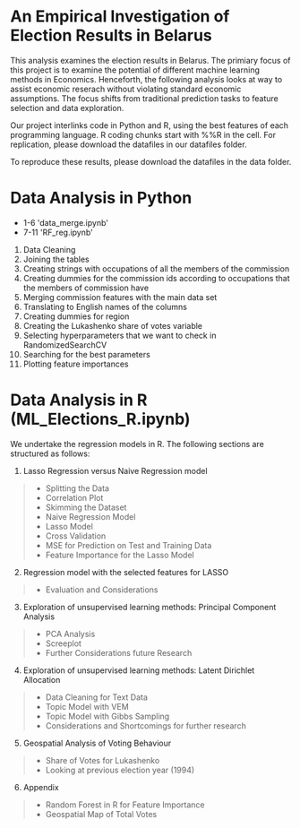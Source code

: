 # An Empirical Investigation of Election Results in Belarus 

This analysis examines the election results in Belarus.
The primiary focus of this project is to examine the potential of different machine learning methods in Economics. 
Henceforth, the following analysis looks at way to assist economic reserach without violating standard economic assumptions.
The focus shifts from traditional prediction tasks to feature selection and data exploration. 

Our project interlinks code in Python and R, using the best features of each programming language.
R coding chunks start with %%R in the cell. For replication, please download the datafiles in our datafiles folder. 

To reproduce these results, please download the datafiles in the data folder.

# Data Analysis in Python

* 1-6 'data_merge.ipynb' 
* 7-11 'RF_reg.ipynb'

1. Data Cleaning 
2. Joining the tables
3. Creating strings with occupations of all the members of the commission
4. Creating dummies for the commission ids according to occupations that the members of commission have
5. Merging commission features with the main data set
6. Translating to English names of the columns
7. Creating dummies for region
8. Creating the Lukashenko share of votes variable
9. Selecting hyperparameters that we want to check in RandomizedSearchCV
10. Searching for the best parameters
11. Plotting feature importances

#  Data Analysis in R (ML_Elections_R.ipynb)
We undertake the regression models in R. 
The following sections are structured as follows: 

1.   Lasso Regression versus Naive Regression model
> *  Splitting the Data
> *  Correlation Plot
> * Skimming the Dataset
> * Naive Regression Model 
> * Lasso Model 
> * Cross Validation 
> * MSE for Prediction on Test and Training Data 
> * Feature Importance for the Lasso Model 
2.   Regression model with the selected features for LASSO
> * Evaluation and Considerations
3.   Exploration of unsupervised learning methods: Principal Component Analysis 
> * PCA Analysis 
> * Screeplot 
> * Further Considerations future Research 
4.   Exploration of unsupervised learning methods: Latent Dirichlet Allocation 
> * Data Cleaning for Text Data 
> * Topic Model with VEM 
> * Topic Model with Gibbs Sampling
> * Considerations and Shortcomings for further research 

5.   Geospatial Analysis of Voting Behaviour 
> * Share of Votes for Lukashenko 
> * Looking at previous election year (1994) 

6. Appendix 
> * Random Forest in R for Feature Importance
> * Geospatial Map of Total Votes
